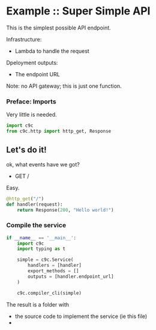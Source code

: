 # Example :: Super Simple API

This is the simplest possible API endpoint.

Infrastructure:
- Lambda to handle the request

Dpeloyment outputs:
- The endpoint URL

Note: no API gateway; this is just one function.


### Preface: Imports

Very little is needed.

```python tangle:service.py
import c9c
from c9c.http import http_get, Response
```


## Let's do it!

ok, what events have we got?
- GET /

Easy.

```python tangle:service.py
@http_get("/")
def handler(request):
    return Response(200, "Hello world!")
```


### Compile the service

```python tangle:service.py
if __name__ == '__main__':
    import c9c
    import typing as t

    simple = c9c.Service(
        handlers = [handler]
        export_methods = []
        outputs = [handler.endpoint_url]
    )

    c9c.compiler_cli(simple)
```

The result is a folder with
- the source code to implement the service (ie this file)
- 
